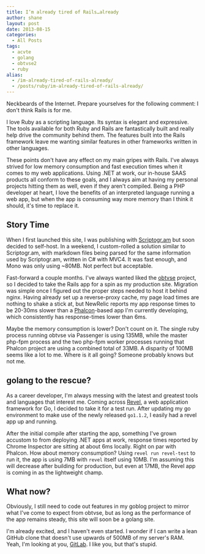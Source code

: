 ```yaml
---
title: I’m already tired of Rails…already
author: shane
layout: post
date: 2013-08-15
categories:
  - All Posts
tags:
  - acvte
  - golang
  - obtvse2
  - ruby
alias:
  - /im-already-tired-of-rails-already/
  - /posts/ruby/im-already-tired-of-rails-already/
---
```


Neckbeards of the Internet. Prepare yourselves for the following comment: I don't think Rails is for me.

I love Ruby as a scripting language. Its syntax is elegant and expressive. The tools available for both Ruby and Rails are fantastically built and really help drive the community behind them. The features built into the Rails framework leave me wanting similar features in other frameworks written in other languages.

These points don't have any effect on my main gripes with Rails. I've always strived for low memory consumption and fast execution times when it comes to my web applications. Using .NET at work, our in-house SAAS products all conform to these goals, and I always aim at having my personal projects hitting them as well, even if they aren't compiled. Being a PHP developer at heart, I love the benefits of an interpreted language running a web app, but when the app is consuming way more memory than I think it should, it's time to replace it.

<!--more-->

## Story Time

When I first launched this site, I was publishing with [Scriptogr.am][1] but soon decided to self-host. In a weekend, I custom-rolled a solution similar to Scriptogr.am, with markdown files being parsed for the same information used by Scriptogr.am, written in C# with MVC4. It was fast enough, and Mono was only using ~80MB. Not perfect but acceptable.

Fast-forward a couple months. I've always wanted liked the [obtvse][2] project, so I decided to take the Rails app for a spin as my production site. Migration was simple once I figured out the proper steps needed to host it behind nginx. Having already set up a reverse-proxy cache, my page load times are nothing to shake a stick at, but NewRelic reports my app response times to be 20-30ms slower than a [Phalcon][3]-based app I'm currently developing, which consistently has response-times lower than 6ms.

Maybe the memory consumption is lower? Don't count on it. The single ruby process running obtvse via Passenger is using 135MB, while the master php-fpm process and the two php-fpm worker processes running that Phalcon project are using a combined total of 33MB. A disparity of 100MB seems like a lot to me. Where is it all going? Someone probably knows but not me.

## golang to the rescue?

As a career developer, I'm always messing with the latest and greatest tools and languages that interest me. Coming across [Revel][4], a web application framework for Go, I decided to take it for a test run. After updating my go environment to make use of the newly released `go1.1.2`, I easily had a revel app up and running.

After the initial compile after starting the app, something I've grown accustom to from deploying .NET apps at work, response times reported by Chrome Inspector are sitting at about 6ms locally. Right on par with Phalcon. How about memory consumption? Using `revel run revel-test` to run it, the app is using 7MB with `revel` itself using 10MB. I'm assuming this will decrease after building for production, but even at 17MB, the Revel app is coming in as the lightweight champ.

## What now?

Obviously, I still need to code out features in my goblog project to mirror what I've come to expect from obtvse, but as long as the performance of the app remains steady, this site will soon be a golang site.

I'm already excited, and I haven't even started. I wonder if I can write a lean GitHub clone that doesn't use upwards of 500MB of my server's RAM. Yeah, I'm looking at you, [GitLab][5]. I like you, but that's stupid.

 [1]: http://scriptogr.am/
 [2]: https://github.com/natew/obtvse2
 [3]: http://phalconphp.com/
 [4]: http://robfig.github.io/revel/
 [5]: https://github.com/gitlabhq/gitlabhq
